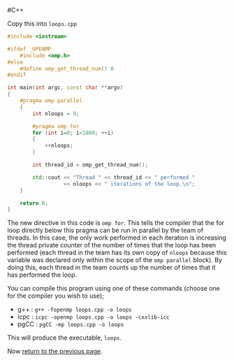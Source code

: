 #C++

Copy this into `loops.cpp`

```c++
#include <iostream>

#ifdef _OPENMP
    #include <omp.h>
#else
    #define omp_get_thread_num() 0
#endif

int main(int argc, const char **argv)
{
    #pragma omp parallel
    {
        int nloops = 0;

        #pragma omp for
        for (int i=0; i<1000; ++i)
        {
            ++nloops;
        }

        int thread_id = omp_get_thread_num();

        std::cout << "Thread " << thread_id << " performed "
                  << nloops << " iterations of the loop.\n";
    }

    return 0;
}
```

The new directive in this code is `omp for`. This tells the compiler 
that the for loop directly below this pragma can be run in parallel 
by the team of threads. In this case, the only work performed in each 
iteration is increasing the thread private counter of the number of 
times that the loop has been performed (each thread in the team has 
its own copy of `nloops` because this variable was declared only within 
the scope of the `omp parallel` block). By doing this, each thread in 
the team counts up the number of times that it has performed the loop.

You can compile this program using one of these commands (choose one for the 
compiler you wish to use);

* g++ : `g++ -fopenmp loops.cpp -o loops`
* icpc : `icpc -openmp loops.cpp -o loops -cxxlib-icc`
* pgCC : `pgCC -mp loops.cpp -o loops`

This will produce the executable, `loops`.

Now [return to the previous page](loops.md).
